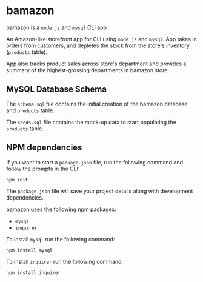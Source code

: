 # bamazon

bamazon is a `node.js` and `mysql` CLI app

An Amazon-like storefront app for CLI using `node.js` and `mysql`. App takes in orders from customers, and depletes the stock from the store's inventory (`products` table).

App also tracks product sales across store's department and provides a summary of the highest-grossing departments in bamazon store.

## MySQL Database Schema

The `schema.sql` file contains the initial creation of the bamazon database and `products` table.

The `seeds.sql` file contains the mock-up data to start populating the `products` table.

## NPM dependencies

If you want to start a `package.json` file, run the following command and follow the prompts in the CLI:

```shell
npm init
```

The `package.json` file will save your project details along with development dependencies.

bamazon uses the following npm packages:

- `mysql`
- `inquirer`

To install `mysql` run the following command:

```shell
npm install mysql
```

To install `inquirer` run the following command:

```shell
npm install inquirer
```